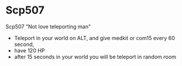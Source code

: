 # Scp507
Scp507  "Not love teleporting man"

- Teleport in your world on ALT, and give medkit or com15 every 60 second,
- have 120 HP
- after 15 seconds in your world you will be teleport in random room
